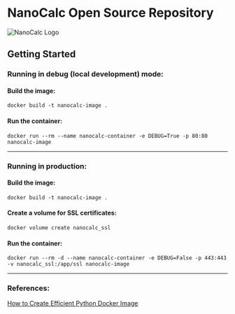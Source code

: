 # NanoCalc Open Source Repository
![NanoCalc Logo](link-to-your-logo-image.png)

## Getting Started
### Running in debug (local development) mode:

#### Build the image:
```shell 
docker build -t nanocalc-image .
```

#### Run the container:
```shell
docker run --rm --name nanocalc-container -e DEBUG=True -p 80:80 nanocalc-image
```
---
### Running in production:

#### Build the image:
```shell 
docker build -t nanocalc-image .
```

#### Create a volume for SSL certificates:
```shell
docker volume create nanocalc_ssl
```

#### Run the container: 
```shell
docker run --rm -d --name nanocalc-container -e DEBUG=False -p 443:443 -v nanocalc_ssl:/app/ssl nanocalc-image
```

---
### References:
[How to Create Efficient Python Docker Image](https://www.makeuseof.com/python-docker-image-create-efficient/)